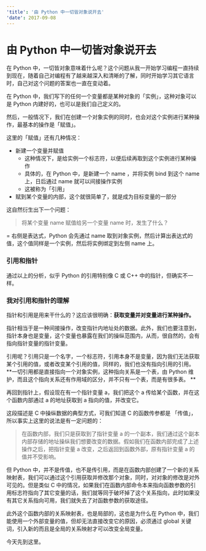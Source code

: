 ```yaml
---
'title': '由 Python 中一切皆对象说开去'
'date': 2017-09-08
---
```

# 由 Python 中一切皆对象说开去

在 Python 中，一切皆对象意味着什么呢？这个问题从我一开始学习编程一直持续到现在，随着自己对编程有了越来越深入和清晰的了解，同时开始学习其它语言时，自己对这个问题的答案也一直在变动着。

在 Python 中，我们写下的任何一个变量都是某种对象的「实例」，这种对象可以是 Python 内建好的，也可以是我们自己定义的。

然后，一般情况下，我们在创建一个对象实例的同时，也会对这个实例进行某种操作，最基本的操作是「赋值」。

这里的「赋值」还有几种情况：
- 新建一个变量并赋值
	- 这种情况下，是给实例一个标志符，以便后续再取到这个实例进行某种操作
	- 具体的，在 Python 中，是新建一个 name ，并将实例 bind 到这个 name 上，日后通过 name 就可以间接操作实例
	- 这被称为「引用」
- 赋到某个变量的内部，这个就很简单了，就是成为目标变量的一部分

这自然衍生出下一个问题：

> 将某个变量 name 赋值给另一个变量 name 时，发生了什么？

= 右侧是表达式，Python 会先通过 name 取到对象实例，然后计算出表达式的值，这个值同样是一个实例，然后将实例绑定到左侧 name 上。

### 引用和指针

通过以上的分析，似乎 Python 的引用特别像 C 或 C++ 中的指针，但确实不一样。

### 我对引用和指针的理解

指针和引用是用来干什么的？这应该很明确：**获取变量并对变量进行某种操作。**

指针相当于是一种间接操作，改变指针内地址处的数据。此外，我们也要注意到，指针本身也是变量，这个变量也暴露在我们的操纵范围内，从而，很自然的，会有指向指针变量的指针变量。

引用呢？引用只是一个名字，一个标志符，引用本身不是变量，因为我们无法获取某个引用的值，或者改变某个引用的值，同样的，我们也没有指向引用的引用。**一切引用都是直接指向一个对象实例，这种指向关系是一个表，由 Python 维护，而且这个指向关系还有作用域的区分，并不只有一个表，而是有很多表。 **

再回到指针上，假设现在有一个指针变量 a，我们把这个 a 传给某个函数，并在这个函数内部通过 a 的地址获取到 a 指向的值，并改变它。

这段描述是 C 中操纵数据的典型方式，可我们知道 C 的函数传参都是 「传值」，所以事实上这里的说法是有一定问题的：

> 在函数内部，我们只是获取到了指针变量 a 的一个副本，我们通过这个副本内部存储的地址操纵我们想要改变的数据。假如我们在函数内部完成了上述操作之后，把指针变量 a 改变，之后返回到函数外部，原有指针变量 a 的值并不受影响。

但 Python 中，并不是传值，也不是传引用，而是在函数内部创建了一个新的关系映射表，我们可以通过这个引用获取并修改那个对象，同时，对对象的修改是对外可见的。但是类似 C 中的情况，如果我们在函数内部命令本来指向函数参数的引用标志符指向了其它变量的话，我们就等同于破坏掉了这个关系指向，此时如果没有其它关系指向可用，我们就失去了对函数参数的获取途径。

此外这个函数内部的关系映射表，也是局部的，这也是为什么在 Python 中，我们能使用一个外部变量的值，但却无法直接改变它的原因，必须通过 global 关键词，引入新的而且是全局的关系映射才可以改变全局变量。

今天先到这里。
